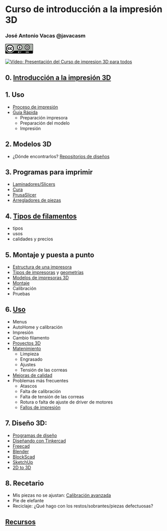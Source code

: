 # Curso de introducción a la impresión 3D



### José Antonio Vacas @javacasm

![CCbySA](images/CCbySQ_88x31.png)

[![Vídeo: Presentación del Curso de impresion 3D para todos](https://img.youtube.com/vi/Guk_qBg6fqc/0.jpg)](https://drive.google.com/file/d/1TKE7MuLuBySvZLtTC0MKnr2m8wkKx_yQ/view?usp=sharing)


## 0. [Introducción a la impresión 3D](./0.0.Introduccion3D.md)

## 1. Uso 
* [Proceso de impresión](./1.0.ProcesoImpresion3D.md)
* [Guía Rápida](./0.5.GuiaRapida.md)
    * Preparación impresora
    * Preparación del modelo
    * Impresión

## 2. Modelos 3D 
* ¿Dónde encontrarlos? [Repositorios de diseños](./2.0.Repositorios.md)

## 3. Programas para imprimir
* [Laminadores/Slicers](./3.0.Slicers.md) 
* [Cura](./3.1.Cura.md)
* [PrusaSlicer](./3.2.Prusaslicer.md)
* [Arregladores de piezas](./3.4.ReparacionPiezas.md)

## 4. [Tipos de filamentos](./2.5.Filamentos.md) 
* tipos
* usos
* calidades y precios

## 5. Montaje y puesta a punto
* [Estructura de una impresora](./4.0.0.EstructuraImpresora3D.md)
* [Tipos de impresoras](5.1.0.Impresoras3D.md) y [geometrías](./4.1.0.Geometrías.md)
* [Modelos de impresoras 3D](./4.1.7.Impresoras3D_variantes.md)
* [Montaje](./4.2.Montaje_Ender3.md)
* Calibración
* Pruebas

## 6. [Uso](./5.0.0.UsoImpresoras3D.md)
* Menus
* AutoHome y calibración
* Impresión
* Cambio filamento
* [Proyectos 3D](./6.6.Proyectos3D.md)
* [Matenimiento](./7.0.Mantenimiento.md)
    * Limpieza
    * Engrasado
    * Ajustes
    * Tensión de las correas
* [Mejoras de calidad](./6.9.0.MejoraCalidad.md)
* Problemas más frecuentes
    * Atascos
    * Falta de calibración
    * Falta de tensión de las correas
    * Rotura o falta de ajuste de driver de motores
    * [Fallos de impresión](./8.0.0.FallosImpresion.md)

## 7. Diseño 3D: 
* [Programas de diseño](./9.0.HerramientasDiseño3D.md)
* [Diseñando con Tinkercad](./9.2.0.Tinkercad.md)
* [Freecad](./9.3.Freecad.md)
* [Blender](./9.4.Blender.md)
* [BlockScad](./9.6.BlockScad.md)
* [SketchUp](./9.5.SketchUp.md)
* [2D to 3D](9.9.2d-To-3D.md)


## 8. Recetario
* Mis piezas no se ajustan: [Calibración avanzada](https://coronavirusmakersmadrid.org/prueba-de-tolerancia/) 
* Pie de elefante
* Reciclaje: ¿Qué hago con los restos/sobrantes/piezas defectuosas?

## [Recursos](./Recursos.md)